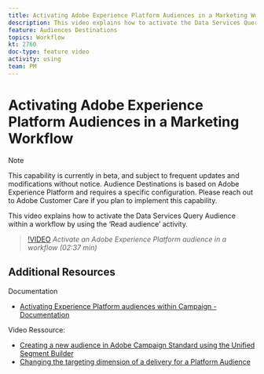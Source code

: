 ```yaml
---
title: Activating Adobe Experience Platform Audiences in a Marketing Workflow for an Adobe Campaign Standard Delivery
description: This video explains how to activate the Data Services Query Audience within a workflow by using the ‘Read audience’ activity.
feature: Audiences Destinations
topics: Workflow
kt: 2760
doc-type: feature video
activity: using
team: PM
---
```


# Activating Adobe Experience Platform Audiences in a Marketing Workflow 

>[!NOTE]
>
>This capability is currently in beta, and subject to frequent updates and modifications without notice. Audience Destinations is based on Adobe Experience Platform and requires a specific configuration.
>Please reach out to Adobe Customer Care if you plan to implement this capability.


This video explains how to activate the Data Services Query Audience within a workflow by using the ‘Read audience’ activity.

>[!VIDEO](https://video.tv.adobe.com/v/27647?quality=12)
*Activate an Adobe Experience Platform audience in a workflow (02:37 min)*

## Additional Resources

Documentation
* [Activating Experience Platform audiences within Campaign - Documentation](https://helpx.adobe.com/campaign/kb/aep-acs-audiences.html)

Video Ressource:
* [Creating a new audience in Adobe Campaign Standard using the Unified Segment Builder](/help/acs/profiles-and-audiences/audience-destinations/creating-audiences-using-segment-builder.md)
* [Changing the targeting dimension of a delivery for a Platform Audience](/help/acs/profiles-and-audiences/audience-destinations/changing-targeting-dimension.md)
  